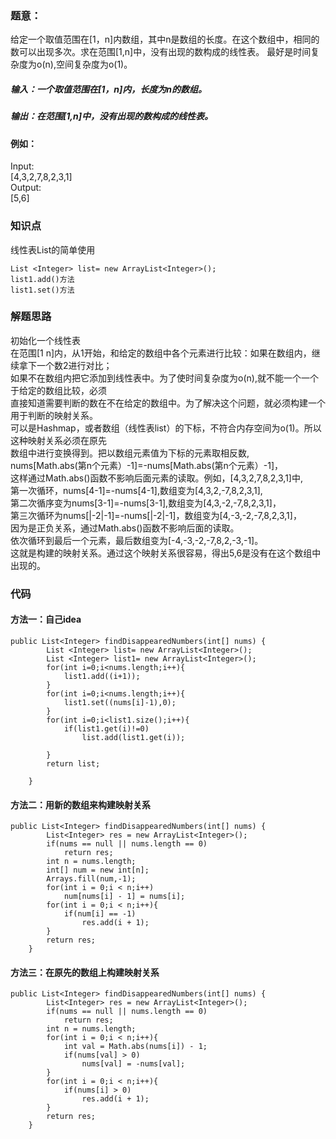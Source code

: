 ### 题意：
给定一个取值范围在[1，n]内数组，其中n是数组的长度。在这个数组中，相同的数可以出现多次。求在范围[1,n]中，没有出现的数构成的线性表。
最好是时间复杂度为o(n),空间复杂度为o(1)。  
##### 输入：一个取值范围在[1，n]内，长度为n的数组。
##### 输出：在范围[1,n]中，没有出现的数构成的线性表。
#### 例如：
Input:  
[4,3,2,7,8,2,3,1]  
Output:  
[5,6]  
### 知识点
线性表List的简单使用  
<pre><code>List &#60;Integer&#62; list= new ArrayList&#60;Integer&#62;();
list1.add()方法
list1.set()方法</code></pre>
### 解题思路
初始化一个线性表  
在范围[1 n]内，从1开始，和给定的数组中各个元素进行比较：如果在数组内，继续拿下一个数2进行对比；</br>
如果不在数组内把它添加到线性表中。为了使时间复杂度为o(n),就不能一个一个于给定的数组比较，必须</br>
直接知道需要判断的数在不在给定的数组中。为了解决这个问题，就必须构建一个用于判断的映射关系。</br>
可以是Hashmap，或者数组（线性表list）的下标，不符合内存空间为o(1)。所以这种映射关系必须在原先</br>
数组中进行变换得到。把以数组元素值为下标的元素取相反数,</br>
nums[Math.abs(第n个元素）-1]=-nums[Math.abs(第n个元素）-1]，</br>
这样通过Math.abs()函数不影响后面元素的读取。例如，[4,3,2,7,8,2,3,1]中,</br>
第一次循环，nums[4-1]=-nums[4-1],数组变为[4,3,2,-7,8,2,3,1], </br>
第二次循序变为nums[3-1]=-nums[3-1],数组变为[4,3,-2,-7,8,2,3,1]，</br>
第三次循环为nums[|-2|-1]=-nums[|-2|-1]，数组变为[4,-3,-2,-7,8,2,3,1]，</br>
因为是正负关系，通过Math.abs()函数不影响后面的读取。</br>
依次循环到最后一个元素，最后数组变为[-4,-3,-2,-7,8,2,-3,-1]。</br>
这就是构建的映射关系。通过这个映射关系很容易，得出5,6是没有在这个数组中出现的。</br>
### 代码
#### 方法一：自己idea
<pre><code>public List&#60;Integer&#62; findDisappearedNumbers(int[] nums) {
        List &#60;Integer&#62; list= new ArrayList&#60;Integer&#62;();
        List &#60;Integer&#62; list1= new ArrayList&#60;Integer&#62;();
        for(int i=0;i&#60;nums.length;i++){
            list1.add((i+1));
        }
        for(int i=0;i&#60;nums.length;i++){
            list1.set((nums[i]-1),0);
        }
        for(int i=0;i&#60;list1.size();i++){
            if(list1.get(i)!=0)
                list.add(list1.get(i));
            
        }
        return list;

    }</code></pre>
#### 方法二：用新的数组来构建映射关系
<pre><code>public List&#60;Integer&#62; findDisappearedNumbers(int[] nums) {
        List&#60;Integer&#62; res = new ArrayList&#60;Integer&#62;();
        if(nums == null || nums.length == 0)
            return res;
        int n = nums.length;
        int[] num = new int[n];
        Arrays.fill(num,-1);
        for(int i = 0;i &#60; n;i++)
            num[nums[i] - 1] = nums[i];
        for(int i = 0;i &#60; n;i++){
            if(num[i] == -1)
                res.add(i + 1);
        }
        return res;
    }</code></pre>
#### 方法三：在原先的数组上构建映射关系
<pre><code>public List&#60;Integer&#62; findDisappearedNumbers(int[] nums) {
        List&#60;Integer&#62; res = new ArrayList&#60;Integer&#62;();
        if(nums == null || nums.length == 0)
            return res;
        int n = nums.length;
        for(int i = 0;i &#60; n;i++){
            int val = Math.abs(nums[i]) - 1;
            if(nums[val] &#62; 0)
                nums[val] = -nums[val];
        }
        for(int i = 0;i &#60; n;i++){
            if(nums[i] &#62; 0)
                res.add(i + 1);
        }
        return res;
    }</code></pre>




